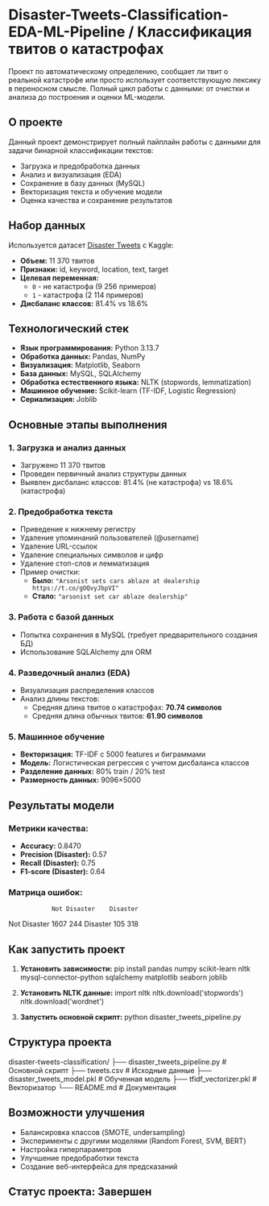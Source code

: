 # Disaster-Tweets-Classification-EDA-ML-Pipeline / Классификация твитов о катастрофах
Проект по автоматическому определению, сообщает ли твит о реальной катастрофе или просто использует соответствующую лексику в переносном смысле. Полный цикл работы с данными: от очистки и анализа до построения и оценки ML-модели.

##  О проекте

Данный проект демонстрирует полный пайплайн работы с данными для задачи бинарной классификации текстов:
- Загрузка и предобработка данных
- Анализ и визуализация (EDA)
- Сохранение в базу данных (MySQL)
- Векторизация текста и обучение модели
- Оценка качества и сохранение результатов

##  Набор данных

Используется датасет [Disaster Tweets](https://www.kaggle.com/datasets/vstepanenko/disaster-tweets?resource=download) с Kaggle:
- **Объем:** 11 370 твитов
- **Признаки:** id, keyword, location, text, target
- **Целевая переменная:** 
  - `0` - не катастрофа (9 256 примеров)
  - `1` - катастрофа (2 114 примеров)
- **Дисбаланс классов:** 81.4% vs 18.6%

##  Технологический стек

- **Язык программирования:** Python 3.13.7
- **Обработка данных:** Pandas, NumPy
- **Визуализация:** Matplotlib, Seaborn
- **База данных:** MySQL, SQLAlchemy
- **Обработка естественного языка:** NLTK (stopwords, lemmatization)
- **Машинное обучение:** Scikit-learn (TF-IDF, Logistic Regression)
- **Сериализация:** Joblib

##  Основные этапы выполнения

### 1. Загрузка и анализ данных
- Загружено 11 370 твитов
- Проведен первичный анализ структуры данных
- Выявлен дисбаланс классов: 81.4% (не катастрофа) vs 18.6% (катастрофа)

### 2. Предобработка текста
- Приведение к нижнему регистру
- Удаление упоминаний пользователей (@username)
- Удаление URL-ссылок
- Удаление специальных символов и цифр
- Удаление стоп-слов и лемматизация
- Пример очистки: 
  - **Было:** `"Arsonist sets cars ablaze at dealership https://t.co/gOQvyJbpVI"`
  - **Стало:** `"arsonist set car ablaze dealership"`

### 3. Работа с базой данных
- Попытка сохранения в MySQL (требует предварительного создания БД)
- Использование SQLAlchemy для ORM

### 4. Разведочный анализ (EDA)
- Визуализация распределения классов
- Анализ длины текстов:
  - Средняя длина твитов о катастрофах: **70.74 символов**
  - Средняя длина обычных твитов: **61.90 символов**

### 5. Машинное обучение
- **Векторизация:** TF-IDF с 5000 features и биграммами
- **Модель:** Логистическая регрессия с учетом дисбаланса классов
- **Разделение данных:** 80% train / 20% test
- **Размерность данных:** 9096×5000

##  Результаты модели

### Метрики качества:
- **Accuracy:** 0.8470
- **Precision (Disaster):** 0.57
- **Recall (Disaster):** 0.75
- **F1-score (Disaster):** 0.64

### Матрица ошибок:
                Not Disaster    Disaster
Not Disaster        1607           244
Disaster            105            318

##  Как запустить проект

1. **Установить зависимости:**
pip install pandas numpy scikit-learn nltk mysql-connector-python sqlalchemy matplotlib seaborn joblib

2. **Установить NLTK данные:**
import nltk
nltk.download('stopwords')
nltk.download('wordnet')

3. **Запустить основной скрипт:**
python disaster_tweets_pipeline.py

## Структура проекта

disaster-tweets-classification/
├── disaster_tweets_pipeline.py  # Основной скрипт
├── tweets.csv                   # Исходные данные
├── disaster_tweets_model.pkl    # Обученная модель
├── tfidf_vectorizer.pkl         # Векторизатор
└── README.md                    # Документация

## Возможности улучшения

- Балансировка классов (SMOTE, undersampling)
- Эксперименты с другими моделями (Random Forest, SVM, BERT)
- Настройка гиперпараметров
- Улучшение предобработки текста
- Создание веб-интерфейса для предсказаний

## Статус проекта: Завершен
